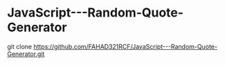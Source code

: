 # JavaScript---Random-Quote-Generator

git clone https://github.com/FAHAD321RCF/JavaScript---Random-Quote-Generator.git
